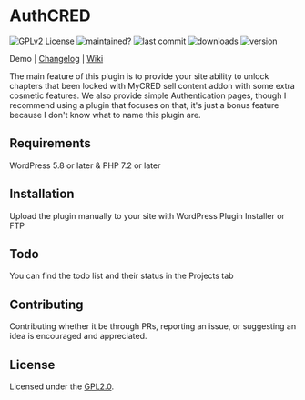 # AuthCRED

[![GPLv2 License](https://img.shields.io/badge/License-GPL%20v2-yellow.svg)](https://opensource.org/licenses/)
![maintained?](https://img.shields.io/badge/maintained%3F-yes-green.svg)
![last commit](https://img.shields.io/github/last-commit/iniznet/authcred)
![downloads](https://img.shields.io/github/downloads/iniznet/authcred/total.svg)
![version](https://img.shields.io/github/v/release/iniznet/authcred)

Demo | [Changelog](CHANGELOG.md) | [Wiki](https://github.com/iniznet/authcred/wiki)

The main feature of this plugin is to provide your site ability to unlock chapters that been locked with MyCRED sell content addon with some extra cosmetic features. We also provide simple Authentication pages, though I recommend using a plugin that focuses on that, it's just a bonus feature because I don't know what to name this plugin are.

## Requirements

WordPress 5.8 or later & PHP 7.2 or later

## Installation

Upload the plugin manually to your site with WordPress Plugin Installer or FTP
    
## Todo

You can find the todo list and their status in the Projects tab

## Contributing

Contributing whether it be through PRs, reporting an issue, or suggesting an idea is encouraged and appreciated.

## License

Licensed under the [GPL2.0](https://github.com/iniznet/authcred/blob/master/LICENSE).
